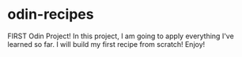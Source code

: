 # odin-recipes
FIRST Odin Project! 
In this project, I am going to apply everything I've learned so far. I will build my first recipe from scratch! Enjoy! 
